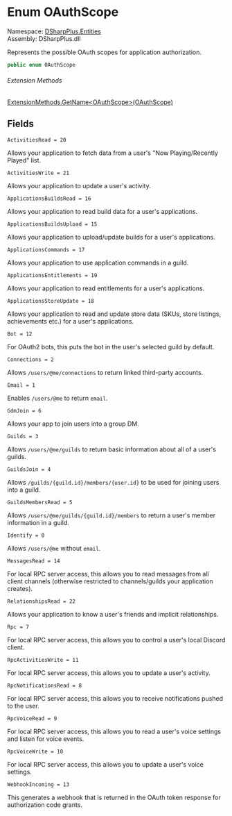 # Enum OAuthScope

Namespace: [DSharpPlus.Entities](DSharpPlus.Entities.md)  
Assembly: DSharpPlus.dll

Represents the possible OAuth scopes for application authorization.

```csharp
public enum OAuthScope
```

###### Extension Methods

[ExtensionMethods.GetName<OAuthScope\>\(OAuthScope\)](DSharpPlus.SlashCommands.ExtensionMethods.md\#DSharpPlus\_SlashCommands\_ExtensionMethods\_GetName\_\_1\_\_\_0\_)

## Fields

`ActivitiesRead = 20` 

Allows your application to fetch data from a user's "Now Playing/Recently Played" list.

`ActivitiesWrite = 21` 

Allows your application to update a user's activity.

`ApplicationsBuildsRead = 16` 

Allows your application to read build data for a user's applications.

`ApplicationsBuildsUpload = 15` 

Allows your application to upload/update builds for a user's applications.

`ApplicationsCommands = 17` 

Allows your application to use application commands in a guild.

`ApplicationsEntitlements = 19` 

Allows your application to read entitlements for a user's applications.

`ApplicationsStoreUpdate = 18` 

Allows your application to read and update store data (SKUs, store listings, achievements etc.) for a user's applications.

`Bot = 12` 

For OAuth2 bots, this puts the bot in the user's selected guild by default.

`Connections = 2` 

Allows <code>/users/@me/connections</code> to return linked third-party accounts.

`Email = 1` 

Enables <code>/users/@me</code> to return <code>email</code>.

`GdmJoin = 6` 

Allows your app to join users into a group DM.

`Guilds = 3` 

Allows <code>/users/@me/guilds</code> to return basic information about all of a user's guilds.

`GuildsJoin = 4` 

Allows <code>/guilds/{guild.id}/members/{user.id}</code> to be used for joining users into a guild.

`GuildsMembersRead = 5` 

Allows <code>/users/@me/guilds/{guild.id}/members</code> to return a user's member information in a guild.

`Identify = 0` 

Allows <code>/users/@me</code> without <code>email</code>.

`MessagesRead = 14` 

For local RPC server access, this allows you to read messages from all client channels
(otherwise restricted to channels/guilds your application creates).

`RelationshipsRead = 22` 

Allows your application to know a user's friends and implicit relationships.

`Rpc = 7` 

For local RPC server access, this allows you to control a user's local Discord client.

`RpcActivitiesWrite = 11` 

For local RPC server access, this allows you to update a user's activity.

`RpcNotificationsRead = 8` 

For local RPC server access, this allows you to receive notifications pushed to the user.

`RpcVoiceRead = 9` 

For local RPC server access, this allows you to read a user's voice settings and listen for voice events.

`RpcVoiceWrite = 10` 

For local RPC server access, this allows you to update a user's voice settings.

`WebhookIncoming = 13` 

This generates a webhook that is returned in the OAuth token response for authorization code grants.

